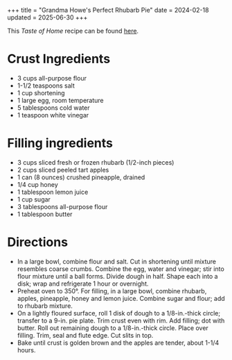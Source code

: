 +++
title = "Grandma Howe's Perfect Rhubarb Pie"
date = 2024-02-18
updated = 2025-06-30
+++

This *Taste of Home* recipe can be found [here](https://www.tasteofhome.com/recipes/perfect-rhubarb-pie/).

# Crust Ingredients

- 3 cups all-purpose flour
- 1-1/2 teaspoons salt
- 1 cup shortening
- 1 large egg, room temperature
- 5 tablespoons cold water
- 1 teaspoon white vinegar

# Filling ingredients

- 3 cups sliced fresh or frozen rhubarb (1/2-inch pieces)
- 2 cups sliced peeled tart apples
- 1 can (8 ounces) crushed pineapple, drained
- 1/4 cup honey
- 1 tablespoon lemon juice
- 1 cup sugar
- 3 tablespoons all-purpose flour
- 1 tablespoon butter

# Directions

- In a large bowl, combine flour and salt. Cut in shortening until mixture resembles coarse crumbs. Combine the egg, water and vinegar; stir into flour mixture until a ball forms. Divide dough in half. Shape each into a disk; wrap and refrigerate 1 hour or overnight.
- Preheat oven to 350°. For filling, in a large bowl, combine rhubarb, apples, pineapple, honey and lemon juice. Combine sugar and flour; add to rhubarb mixture.
- On a lightly floured surface, roll 1 disk of dough to a 1/8-in.-thick circle; transfer to a 9-in. pie plate. Trim crust even with rim. Add filling; dot with butter. Roll out remaining dough to a 1/8-in.-thick circle. Place over filling. Trim, seal and flute edge. Cut slits in top.
- Bake until crust is golden brown and the apples are tender, about 1-1/4 hours.
